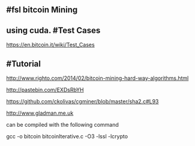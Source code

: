 #fsl bitcoin Mining
--------
using cuda.
#Test Cases
---
https://en.bitcoin.it/wiki/Test_Cases

#Tutorial
---
http://www.righto.com/2014/02/bitcoin-mining-hard-way-algorithms.html

http://pastebin.com/EXDsRbYH

https://github.com/ckolivas/cgminer/blob/master/sha2.c#L93

http://www.gladman.me.uk

can be compiled with the following command

gcc -o bitcoin bitcoinIterative.c -O3 -lssl -lcrypto
